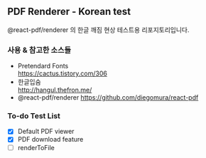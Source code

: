 ## PDF Renderer - Korean test
@react-pdf/renderer 의 한글 깨짐 현상 테스트용 리포지토리입니다.

### 사용 & 참고한 소스들
* Pretendard Fonts  
  https://cactus.tistory.com/306
* 한글입숨  
  http://hangul.thefron.me/
* @react-pdf/renderer
  https://github.com/diegomura/react-pdf

### To-do Test List
- [X] Default PDF viewer
- [X] PDF download feature
- [ ] renderToFile 